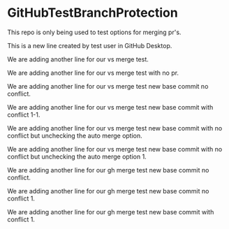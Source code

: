 # GitHubTestBranchProtection

This repo is only being used to test options for merging pr's.

This is a new line created by test user in GitHub Desktop.

We are adding another line for our vs merge test.

We are adding another line for our vs merge test with no pr.

We are adding another line for our vs merge test new base commit no conflict.

We are adding another line for our vs merge test new base commit with conflict 1-1.

We are adding another line for our vs merge test new base commit with no conflict but unchecking the auto merge option.

We are adding another line for our vs merge test new base commit with no conflict but unchecking the auto merge option 1.

We are adding another line for our gh merge test new base commit no conflict.

We are adding another line for our gh merge test new base commit no conflict 1.

We are adding another line for our gh merge test new base commit with conflict 1.
